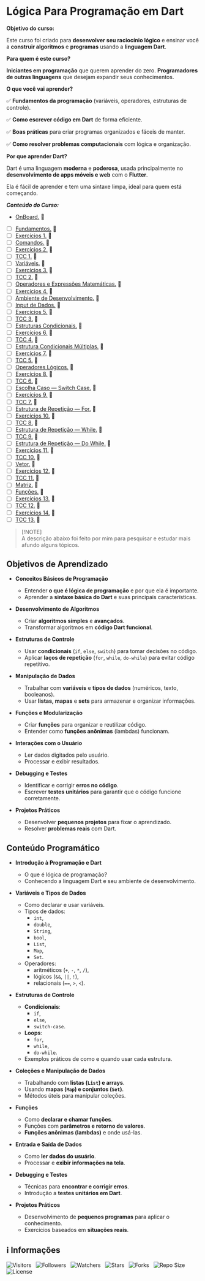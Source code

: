 <!-- Título -->
# Lógica Para Programação em Dart

**Objetivo do curso:**

Este curso foi criado para **desenvolver seu raciocínio lógico** e ensinar você a **construir algoritmos** e **programas** usando a **linguagem Dart**.

**Para quem é este curso?**

**Iniciantes em programação** que querem aprender do zero.
**Programadores de outras linguagens** que desejam expandir seus conhecimentos.

**O que você vai aprender?**

:white_check_mark: **Fundamentos da programação** (variáveis, operadores, estruturas de controle).

:white_check_mark: **Como escrever código em Dart** de forma eficiente.

:white_check_mark: **Boas práticas** para criar programas organizados e fáceis de manter.

:white_check_mark: **Como resolver problemas computacionais** com lógica e organização.

**Por que aprender Dart?**

Dart é uma linguagem **moderna** e **poderosa**, usada principalmente no **desenvolvimento de apps móveis e web** com o **Flutter**.

Ela é fácil de aprender e tem uma sintaxe limpa, ideal para quem está começando.

***Conteúdo do Curso:***

* [OnBoard.](https://github.com/Devsgeeknerd/mod-onb-log-par-pro-dar-fun) &#128679;
* [ ] [Fundamentos.](https://github.com/Devsgeeknerd/mod-fun-log-par-pro-dar-fun) &#128679;
* [ ] [Exercícios 1.](https://github.com/Devsgeeknerd/mod-exe-1-log-par-pro-dar-fun) &#128679;
* [ ] [Comandos.](https://github.com/Devsgeeknerd/mod-com-log-par-pro-dar-fun) &#128679;
* [ ] [Exercícios 2.](https://github.com/Devsgeeknerd/mod-exe-2-log-par-pro-dar-fun) &#128679;
* [ ] [TCC 1.](https://github.com/Devsgeeknerd/mod-tcc-1-log-par-pro-dar-fun) &#128679;
* [ ] [Variáveis.](https://github.com/Devsgeeknerd/mod-var-log-par-pro-dar-fun) &#128679;
* [ ] [Exercícios 3.](https://github.com/Devsgeeknerd/mod-exe-3-log-par-pro-dar-fun) &#128679;
* [ ] [TCC 2.](https://github.com/Devsgeeknerd/mod-tcc-2-log-par-pro-dar-fun) &#128679;
* [ ] [Operadores e Expressões Matemáticas.](https://github.com/Devsgeeknerd/mod-ope-exp-mat-log-par-pro-dar-fun) &#128679;
* [ ] [Exercícios 4.](https://github.com/Devsgeeknerd/mod-exe-4-log-par-pro-dar-fun) &#128679;
* [ ] [Ambiente de Desenvolvimento.](https://github.com/Devsgeeknerd/mod-amb-des-log-par-pro-dar-fun) &#128679;
* [ ] [Input de Dados.](https://github.com/Devsgeeknerd/mod-inp-dad-log-par-pro-dar-fun) &#128679;
* [ ] [Exercícios 5.](https://github.com/Devsgeeknerd/mod-exe-5-log-par-pro-dar-fun) &#128679;
* [ ] [TCC 3.](https://github.com/Devsgeeknerd/mod-tcc-3-log-par-pro-dar-fun) &#128679;
* [ ] [Estruturas Condicionais.](https://github.com/Devsgeeknerd/mod-est-con-log-par-pro-dar-fun) &#128679;
* [ ] [Exercícios 6.](https://github.com/Devsgeeknerd/mod-exe-6-log-par-pro-dar-fun) &#128679;
* [ ] [TCC 4.](https://github.com/Devsgeeknerd/mod-tcc-4-log-par-pro-dar-fun) &#128679;
* [ ] [Estrutura Condicionais Múltiplas.](https://github.com/Devsgeeknerd/mod-est-con-mul-log-par-pro-dar-fun) &#128679;
* [ ] [Exercícios 7.](https://github.com/Devsgeeknerd/mod-exe-7-log-par-pro-dar-fun) &#128679;
* [ ] [TCC 5.](https://github.com/Devsgeeknerd/mod-tcc-5-log-par-pro-dar-fun) &#128679;
* [ ] [Operadores Lógicos.](https:github.com/Devsgeeknerd/mod-ope-log-log-par-pro-dar-fun) &#128679;
* [ ] [Exercícios 8.](https://github.com/Devsgeeknerd/mod-exe-log-par-pro-dar-fun) &#128679;
* [ ] [TCC 6.](https://github.com/Devsgeeknerd/mod-tcc-6-log-par-pro-dar-fun) &#128679;
* [ ] [Escolha Caso — Switch Case.](https://github.com/Devsgeeknerd/mod-esc-cas-swi-cas-log-par-pro-dar-fun) &#128679;
* [ ] [Exercícios 9.](https://github.com/Devsgeeknerd/mod-exe-9-log-par-pro-dar-fun) &#128679;
* [ ] [TCC 7.](https://github.com/Devsgeeknerd/mod-tcc-7-log-par-pro-dar-fun) &#128679;
* [ ] [Estrutura de Repetição — For.](https://github.com/Devsgeeknerd/mod-est-rep-for-log-par-pro-dar-fun) &#128679;
* [ ] [Exercícios 10.](https://github.com/Devsgeeknerd/mod-exe-10-log-par-pro-dar-fun) &#128679;
* [ ] [TCC 8.](https:github.com/Devsgeeknerd/mod-tcc-8-log-par-pro-dar-fun) &#128679;
* [ ] [Estrutura de Repetição — While.](https://github.com/Devsgeeknerd/mod-est-rep-whi-log-par-pro-dar-fun) &#128679;
* [ ] [TCC 9.](https://github.com/Devsgeeknerd/mod-tcc-9-log-par-pro-dar-fun) &#128679;
* [ ] [Estrutura de Repetição — Do While.](https://github.com/Devsgeeknerd/mod-est-rep-do-whi-log-par-pro-dar-fun) &#128679;
* [ ] [Exercícios 11.](https://github.com/Devsgeeknerd/mod-exe-11-log-par-pro-dar-fun) &#128679;
* [ ] [TCC 10.](https://github.com/Devsgeeknerd/mod-tcc-10-log-par-pro-dar-fun) &#128679;
* [ ] [Vetor.](https://github.com/Devsgeeknerd/mod-vet-log-par-pro-dar-fun) &#128679;
* [ ] [Exercícios 12.](https://github.com/Devsgeeknerd/mod-exe-12-log-par-pro-dar-fun) &#128679;
* [ ] [TCC 11.](https://github.com/Devsgeeknerd/mod-tcc-11-log-par-pro-dar-fun) &#128679;
* [ ] [Matriz.](https://github.com/Devsgeeknerd/mod-mat-log-par-pro-dar-fun) &#128679;
* [ ] [Funções.](https://github.com/Devsgeeknerd/mod-fun-log-par-pro-dar-fun) &#128679;
* [ ] [Exercícios 13.](https://github.com/Devsgeeknerd/mod-exe-13-log-par-pro-dar-fun) &#128679;
* [ ] [TCC 12.](https://github.com/Devsgeeknerd/mod-tcc-12-log-par-pro-dar-fun) &#128679;
* [ ] [Exercícios 14.](https://github.com/Devsgeeknerd/mod-exe-14-log-par-pro-dar-fun) &#128679;
* [ ] [TCC 13.](https://github.com/Devsgeeknerd/mod-tcc-13-log-par-pro-dar-fun) &#128679;

> [!NOTE]\
> A descrição abaixo foi feito por mim para pesquisar e estudar mais afundo alguns tópicos.

## Objetivos de Aprendizado

* **Conceitos Básicos de Programação**
  * Entender **o que é lógica de programação** e por que ela é importante.
  * Aprender a **sintaxe básica do Dart** e suas principais características.

* **Desenvolvimento de Algoritmos**
  * Criar **algoritmos simples** e **avançados**.
  * Transformar algoritmos em **código Dart funcional**.

* **Estruturas de Controle**
  * Usar **condicionais** (`if`, `else`, `switch`) para tomar decisões no código.
  * Aplicar **laços de repetição** (`for`, `while`, `do-while`) para evitar código repetitivo.

* **Manipulação de Dados**
  * Trabalhar com **variáveis** e **tipos de dados** (numéricos, texto, booleanos).
  * Usar **listas, mapas** e **sets** para armazenar e organizar informações.

* **Funções e Modularização**
  * Criar **funções** para organizar e reutilizar código.
  * Entender como **funções anônimas** (lambdas) funcionam.

* **Interações com o Usuário**
  * Ler dados digitados pelo usuário.
  * Processar e exibir resultados.

* **Debugging e Testes**
  * Identificar e corrigir **erros no código**.
  * Escrever **testes unitários** para garantir que o código funcione corretamente.

* **Projetos Práticos**
  * Desenvolver **pequenos projetos** para fixar o aprendizado.
  * Resolver **problemas reais** com Dart.

## Conteúdo Programático

* **Introdução à Programação e Dart**
  * O que é lógica de programação?
  * Conhecendo a linguagem Dart e seu ambiente de desenvolvimento.

* **Variáveis e Tipos de Dados**
  * Como declarar e usar variáveis.
  * Tipos de dados:
    * `int`,
    * `double`,
    * `String`,
    * `bool`,
    * `List`,
    * `Map`,
    * `Set`.
  * Operadores:
    * aritméticos (`+`, `-`, `*`, `/`),
    * lógicos (`&&`, `||`, `!`),
    * relacionais (`==`, `>`, `<`).

* **Estruturas de Controle**
  * **Condicionais**:
    * `if`,
    * `else`,
    * `switch-case`.
  * **Loops**:
    * `for`,
    * `while`,
    * `do-while`.
  * Exemplos práticos de como e quando usar cada estrutura.

* **Coleções e Manipulação de Dados**
  * Trabalhando com **listas (`List`) e arrays**.
  * Usando **mapas (`Map`) e conjuntos (`Set`)**.
  * Métodos úteis para manipular coleções.

* **Funções**
  * Como **declarar e chamar funções**.
  * Funções com **parâmetros e retorno de valores**.
  * **Funções anônimas (lambdas)** e onde usá-las.

* **Entrada e Saída de Dados**
  * Como **ler dados do usuário**.
  * Processar e **exibir informações na tela**.

* **Debugging e Testes**
  * Técnicas para **encontrar e corrigir erros**.
  * Introdução a **testes unitários em Dart**.

* **Projetos Práticos**
  * Desenvolvimento de **pequenos programas** para aplicar o conhecimento.
  * Exercícios baseados em **situações reais**.

<!-- Informações -->
## &#8505; Informações

![Visitors](https://api.visitorbadge.io/api/visitors?path=Devsgeeknerd%2Fcur-log-par-pro-dar-fun&label=Visitantes&labelColor=%23700070&labelStyle=none&countColor=%23000fff&style=plastic&color=%23ffffff "Total de Visitantes")
&nbsp;
![Followers](https://img.shields.io/github/followers/Devsgeeknerd?style=p&label=Seguidores&labelColor=800080&color=000fff "Total de Seguidores")
&nbsp;
![Watchers](https://img.shields.io/github/watchers/Devsgeeknerd/cur-log-par-pro-dar-fun?style=p&label=Observadores&labelColor=800080&color=000fff "Total de Observadores")
&nbsp;
![Stars](https://img.shields.io/github/stars/Devsgeeknerd/cur-log-par-pro-dar-fun?style=p&label=Estrelas&labelColor=800080&color=000fff "Total de Estrelas")
&nbsp;
![Forks](https://img.shields.io/github/forks/Devsgeeknerd/cur-log-par-pro-dar-fun?style=p&label=Bifurcações&labelColor=800080&color=000fff "Total de Bifurcações")
&nbsp;
![Repo Size](https://img.shields.io/github/repo-size/Devsgeeknerd/cur-log-par-pro-dar-fun?style=p&label=Tamanho&labelColor=800080&color=000fff "Tamanho do Repositório")
&nbsp;
![License](https://img.shields.io/github/license/Devsgeeknerd/cur-log-par-pro-dar-fun?style=p&label=Licença&labelColor=800080&color=000fff "Licença do Repositório")
